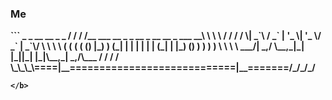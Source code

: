 ### Me

<!--
**opannapo/opannapo** is a ✨ _special_ ✨ repository because its `README.md` (this file) appears on your GitHub profile.
Here are some ideas to get you started:
- 🔭 I’m currently working on ...
- 🌱 I’m currently learning ...
- 👯 I’m looking to collaborate on ...
- 🤔 I’m looking for help with ...
- 💬 Ask me about ...
- 📫 How to reach me: ...
- 😄 Pronouns: ...
- ⚡ Fun fact: ...
-->
 
 
<b>
```
   _ _ __                                             __ _ _   
  / / / /__   ___    __ _ _ __   _ __   __ _ ___    __\ \ \ \  
 / / / /    \|  _`\ / _` | '_  \| '_  \/ _` |  _`\/    \ \ \ \
( ( ( (  ()    |_) ) (_| | | |    | | | (_| | |_)   ()  ) ) ) )
 \ \ \ \ ___/|  _,/ \__,_|_| |_||_| |_|\__,_|  _,/\___ / / / / 
  \_\_\_\====|__============================|__=======/_/_/_/

```
</b>
